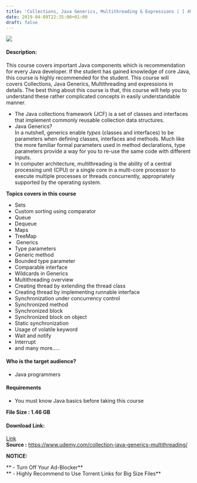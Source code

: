 ```yaml
---
title: 'Collections, Java Generics, Multithreading & Expressions | [ 49.99$ Course For Free ]'
date: 2019-04-09T22:35:00+01:00
draft: false
---
```


[![](https://4.bp.blogspot.com/-ZSEC8eUDkW8/XK0PszmvHnI/AAAAAAAABj0/jH0tDCSk0no69UBdydQCFPRWZkRY9FUsACLcBGAs/s640/Multithreading-Java-Generics-Collections-LamdaExpression.jpg)](https://4.bp.blogspot.com/-ZSEC8eUDkW8/XK0PszmvHnI/AAAAAAAABj0/jH0tDCSk0no69UBdydQCFPRWZkRY9FUsACLcBGAs/s1600/Multithreading-Java-Generics-Collections-LamdaExpression.jpg)

  

#### Description:

This course covers important Java components which is recommendation for every Java developer. If the student has gained knowledge of core Java, this course is highly recommended for the student. This course will covers Collections, Java Generics, Multithreading and expressions in details. The best thing about this course is that, this course will help you to understand these rather complicated concepts in easily understandable manner.  

*   The Java collections framework (JCF) is a set of classes and interfaces that implement commonly reusable collection data structures.
*   Java Generics?  
    In a nutshell, generics enable _types_ (classes and interfaces) to be parameters when defining classes, interfaces and methods. Much like the more familiar formal parameters used in method declarations, type parameters provide a way for you to re-use the same code with different inputs.
*   In computer architecture, multithreading is the ability of a central processing unit (CPU) or a single core in a multi-core processor to execute multiple processes or threads concurrently, appropriately supported by the operating system.

**Topics covers in this course**  

*   Sets
*   Custom sorting using comparator
*   Queue
*   Dequeue
*   Maps
*   TreeMap
*    Generics
*   Type parameters
*   Generic method
*   Bounded type parameter
*   Comparable interface
*   Wildcards in Generics
*   Multithreading overview
*   Creating thread by extending the thread class
*   Creating thread by implementing runnable interface
*   Synchronization under concurrency control
*   Synchronized method
*   Synchronized block
*   Synchronized block on object
*   Static synchronization
*   Usage of volatile keyword
*   Wait and notify
*   Interrupt
*   and many more…..

#### Who is the target audience?

*   Java programmers

#### Requirements

*   You must know Java basics before taking this course

**File Size : 1.46 GB**  

#### **Download Link:**

[Link](http://crowdurl.com/CollectionsJavatorrent)   
**Source :** https://www.udemy.com/collection-java-generics-multithreading/  

**NOTICE:**

** - Turn Off Your Ad-Blocker**  
** - Highly Recommend to Use Torrent Links for Big Size Files**